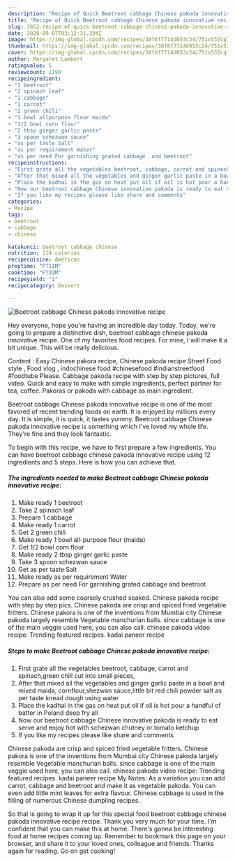 ```yaml
---
description: "Recipe of Quick Beetroot cabbage Chinese pakoda innovative recipe"
title: "Recipe of Quick Beetroot cabbage Chinese pakoda innovative recipe"
slug: 7652-recipe-of-quick-beetroot-cabbage-chinese-pakoda-innovative-recipe
date: 2020-09-07T03:12:31.394Z
image: https://img-global.cpcdn.com/recipes/38f6f7714d053c24/751x532cq70/beetroot-cabbage-chinese-pakoda-innovative-recipe-recipe-main-photo.jpg
thumbnail: https://img-global.cpcdn.com/recipes/38f6f7714d053c24/751x532cq70/beetroot-cabbage-chinese-pakoda-innovative-recipe-recipe-main-photo.jpg
cover: https://img-global.cpcdn.com/recipes/38f6f7714d053c24/751x532cq70/beetroot-cabbage-chinese-pakoda-innovative-recipe-recipe-main-photo.jpg
author: Margaret Lambert
ratingvalue: 5
reviewcount: 1199
recipeingredient:
- "1 beetroot"
- "2 spinach leaf"
- "1 cabbage"
- "1 carrot"
- "2 green chili"
- "1 bowl allpurpose flour maida"
- "1/2 bowl corn flour"
- "2 tbsp ginger garlic paste"
- "3 spoon schezwan sauce"
- "as per taste Salt"
- "as per requirement Water"
- "as per need For garnishing grated cabbage  and beetroot"
recipeinstructions:
- "First grate all the vegetables beetroot, cabbage, carrot and spinach,green chill cut into small pieces,"
- "After that mixed all the vegetables and ginger garlic paste in a bowl and mixed maida, cornflour,shezwan sauce,little bit red chili powder salt as per taste knead dough using water"
- "Place the kadhai in the gas on heat put oil if oil is hot pour a handful of batter in Poland deep fry all"
- "Now our beetroot cabbage Chinese innovative pakoda is ready to eat serve and enjoy hot with schezwan chutney or tomato ketchup"
- "If you like my recipes please like share and comments"
categories:
- Recipe
tags:
- beetroot
- cabbage
- chinese

katakunci: beetroot cabbage chinese 
nutrition: 114 calories
recipecuisine: American
preptime: "PT11M"
cooktime: "PT33M"
recipeyield: "1"
recipecategory: Dessert

---
```



![Beetroot cabbage Chinese pakoda innovative recipe](https://img-global.cpcdn.com/recipes/38f6f7714d053c24/751x532cq70/beetroot-cabbage-chinese-pakoda-innovative-recipe-recipe-main-photo.jpg)

Hey everyone, hope you're having an incredible day today. Today, we're going to prepare a distinctive dish, beetroot cabbage chinese pakoda innovative recipe. One of my favorites food recipes. For mine, I will make it a bit unique. This will be really delicious.

Content : Easy Chinese pakora recipe, Chinese pakoda recipe Street Food style , Food vlog , indochinese food #chinesefood #indianstreetfood #foodtube Please. Cabbage pakoda recipe with step by step pictures, full video. Quick and easy to make with simple ingredients, perfect partner for tea, coffee. Pakoras or pakoda with cabbage as main ingredient.

Beetroot cabbage Chinese pakoda innovative recipe is one of the most favored of recent trending foods on earth. It is enjoyed by millions every day. It is simple, it is quick, it tastes yummy. Beetroot cabbage Chinese pakoda innovative recipe is something which I've loved my whole life. They're fine and they look fantastic.


To begin with this recipe, we have to first prepare a few ingredients. You can have beetroot cabbage chinese pakoda innovative recipe using 12 ingredients and 5 steps. Here is how you can achieve that.

<!--inarticleads1-->

##### The ingredients needed to make Beetroot cabbage Chinese pakoda innovative recipe:

1. Make ready 1 beetroot
1. Take 2 spinach leaf
1. Prepare 1 cabbage
1. Make ready 1 carrot
1. Get 2 green chili
1. Make ready 1 bowl all-purpose flour (maida)
1. Get 1/2 bowl corn flour
1. Make ready 2 tbsp ginger garlic paste
1. Take 3 spoon schezwan sauce
1. Get as per taste Salt
1. Make ready as per requirement Water
1. Prepare as per need For garnishing grated cabbage  and beetroot


You can also add some coarsely crushed soaked. Chinese pakoda recipe with step by step pics. Chinese pakoda are crisp and spiced fried vegetable fritters. Chinese pakora is one of the inventions from Mumbai city Chinese pakoda largely resemble Vegetable manchurian balls. since cabbage is one of the main veggie used here, you can also call. chinese pakoda video recipe: Trending featured recipes. kadai paneer recipe 

<!--inarticleads2-->

##### Steps to make Beetroot cabbage Chinese pakoda innovative recipe:

1. First grate all the vegetables beetroot, cabbage, carrot and spinach,green chill cut into small pieces,
1. After that mixed all the vegetables and ginger garlic paste in a bowl and mixed maida, cornflour,shezwan sauce,little bit red chili powder salt as per taste knead dough using water
1. Place the kadhai in the gas on heat put oil if oil is hot pour a handful of batter in Poland deep fry all
1. Now our beetroot cabbage Chinese innovative pakoda is ready to eat serve and enjoy hot with schezwan chutney or tomato ketchup
1. If you like my recipes please like share and comments


Chinese pakoda are crisp and spiced fried vegetable fritters. Chinese pakora is one of the inventions from Mumbai city Chinese pakoda largely resemble Vegetable manchurian balls. since cabbage is one of the main veggie used here, you can also call. chinese pakoda video recipe: Trending featured recipes. kadai paneer recipe My Notes: As a variation you can add carrot, cabbage and beetroot and make it as vegetable pakoda. You can even add little mint leaves for extra flavour. Chinese cabbage is used in the filling of numerous Chinese dumpling recipes. 

So that is going to wrap it up for this special food beetroot cabbage chinese pakoda innovative recipe recipe. Thank you very much for your time. I'm confident that you can make this at home. There's gonna be interesting food at home recipes coming up. Remember to bookmark this page on your browser, and share it to your loved ones, colleague and friends. Thanks again for reading. Go on get cooking!
